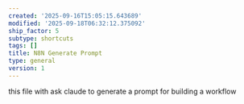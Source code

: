 ```yaml
---
created: '2025-09-16T15:05:15.643689'
modified: '2025-09-18T06:32:12.375092'
ship_factor: 5
subtype: shortcuts
tags: []
title: N8N Generate Prompt
type: general
version: 1
---
```


this file with ask claude to generate a prompt for building a workflow